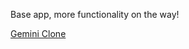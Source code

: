 
Base app, more functionality on the way!

[Gemini Clone](https://szorawar2.github.io/zs_gemini_clone/)
